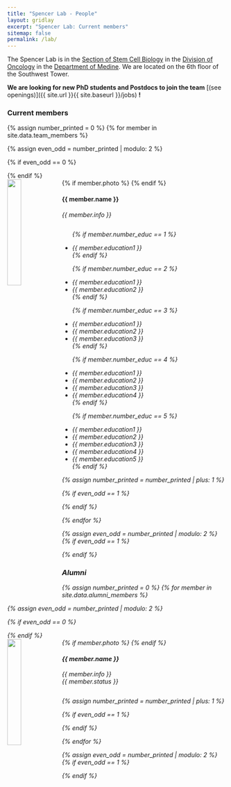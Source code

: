 ```yaml
---
title: "Spencer Lab - People"
layout: gridlay
excerpt: "Spencer Lab: Current members"
sitemap: false
permalink: /lab/
---
```


The Spencer Lab is in the [Section of Stem Cell Biology]() in the [Division
of Oncology](https://oncology.wustl.edu/) in the
[Department of Medine](https://internalmedicine.wustl.edu/). We are
located on the 6th floor of the Southwest Tower. 

 **We are  looking for new PhD students and Postdocs to join the team** [(see openings)]({{ site.url }}{{ site.baseurl }}/jobs) **!**

### Current members
{% assign number_printed = 0 %}
{% for member in site.data.team_members %}

{% assign even_odd = number_printed | modulo: 2 %}

{% if even_odd == 0 %}
<div class="row">
{% endif %}

<div class="col-sm-6 clearfix">
{% if member.photo %}
  <img src="{{ site.url }}{{ site.baseurl }}/images/peoplepic/{{
  member.photo }}" class="img-responsive" width="25%" style="float:
  left" />
  {% endif %}
  <h4>{{ member.name }}</h4>
  <i>{{ member.info }} <!--<br>email: <{{ member.email }}></i> -->
  <ul style="overflow: hidden">

  {% if member.number_educ == 1 %}
  <li> {{ member.education1 }} </li>
  {% endif %}

  {% if member.number_educ == 2 %}
  <li> {{ member.education1 }} </li>
  <li> {{ member.education2 }} </li>
  {% endif %}

  {% if member.number_educ == 3 %}
  <li> {{ member.education1 }} </li>
  <li> {{ member.education2 }} </li>
  <li> {{ member.education3 }} </li>
  {% endif %}

  {% if member.number_educ == 4 %}
  <li> {{ member.education1 }} </li>
  <li> {{ member.education2 }} </li>
  <li> {{ member.education3 }} </li>
  <li> {{ member.education4 }} </li>
  {% endif %}

  {% if member.number_educ == 5 %}
  <li> {{ member.education1 }} </li>
  <li> {{ member.education2 }} </li>
  <li> {{ member.education3 }} </li>
  <li> {{ member.education4 }} </li>
  <li> {{ member.education5 }} </li>
  {% endif %}

  </ul>
</div>

{% assign number_printed = number_printed | plus: 1 %}

{% if even_odd == 1 %}
</div>
{% endif %}

{% endfor %}

{% assign even_odd = number_printed | modulo: 2 %}
{% if even_odd == 1 %}
</div>
{% endif %}

### Alumni

{% assign number_printed = 0 %}
{% for member in site.data.alumni_members %}

{% assign even_odd = number_printed | modulo: 2 %}

{% if even_odd == 0 %}
<div class="row">
{% endif %}

<div class="col-sm-6 clearfix">
{% if member.photo %}
  <img src="{{ site.url }}{{ site.baseurl }}/images/peoplepic/{{
  member.photo }}" class="img-responsive" width="25%" style="float:
  left" />
  {% endif %}
  <h4>{{ member.name }}</h4>
  <i>{{ member.info }} <br/>{{ member.status }}</i>
  <ul style="overflow: hidden">

  </ul>
</div>

{% assign number_printed = number_printed | plus: 1 %}

{% if even_odd == 1 %}
</div>
{% endif %}

{% endfor %}

{% assign even_odd = number_printed | modulo: 2 %}
{% if even_odd == 1 %}
</div>
{% endif %}

